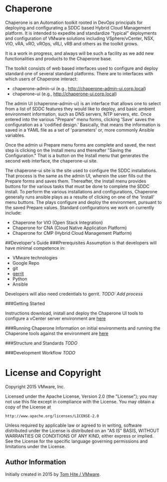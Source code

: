 Chaperone
=========
Chaperone is an Automation toolkit rooted in DevOps principals for deploying
and configurating a SDDC based Hybrid Cloud Management platform. It is
intended to expedite and standardize  "typical" deployments and configuration
of VMware solutions including VSphere/vCenter, NSX, VIO, vRA, vRO, vROps, vRLI,
vRB and others as the toolkit grows.

It is a work in progress, and always will be such a facility as we add new
functionalities and products to the Chaperone base.

The toolkit consists of web based interfaces used to configure and deploy
standard one of several standard platforms. There are to interfaces with which
users of Chaperone interact:

- chaperone-admin-ui (e.g., http://chaperone-admin-ui.corp.local)
- chaperone-ui (e.g., http://chaperone-ui.corp.local)

The admin UI (chaperone-admin-ui) is an interface that allows one to select
from a list of SDDC features they would like to deploy, and basic ambient
environment information, such as DNS servers, NTP servers, etc. Once entered
into the various "Prepare" menu forms, clicking 'Save' saves the
configuration as a 'codified design.' Basically, that means the information
is saved in a YAML file as a set of 'parameters' or, more commonly Ansible
variables. 

Once the admin ui Prepare menu forms are complete and saved, the next step is
clicking on the Install menu and thereafter "Saving the Configuration." That
is a button on the Install menu that generates the second web interface, the
chaperone-ui site. 

The chaperone-ui site is the site used to configure the SDDC installations.
That process is the same as the admin UI, wherein the user fills out the Prepare
forms and saves them. Thereafter, the Install menu provides buttons for the
various tasks that must be done to complete the SDDC install. To perform
the various installations and configurations, Chaperone generally runs ansible
plays as a resulte of clicking on one of the 'Install' menu buttons. The plays
configure and deploy the environment, pursuant to the saved Prepare values.
Standard configurations we work on currently include:

- Chaperone for VIO (Open Stack Integration)
- Chaperone for CNA (Cloud Native Application Platform)
- Chaperone for CMP (Hybrid Cloud Management Platform)

##Developer's Guide
###Prerequisites
Assumption is that developers will have minimal competence in:

-  VMware technologies
-  Google Repo
-  git
-  [gerrit](https://gerrit-review.googlesource.com/Documentation/install-quick.html)
-  Python
-  Ansible

Developers will also need credentials to gerrit. *TODO: Add process*

###Getting Started

Instructions download, install and deploy the Chaperone UI tools to configure a
vCenter server environment are [here](docs/setup.md)

###Running Chaperone
Information on initial environments and running the Chaperone tools against the
environment are [here](docs/run.md)

###Structure and Standards
*TODO*

###Development Workflow
*TODO*

# License and Copyright
 
Copyright 2015 VMware, Inc.

Licensed under the Apache License, Version 2.0 (the "License");
you may not use this file except in compliance with the License.
You may obtain a copy of the License at

    http://www.apache.org/licenses/LICENSE-2.0

Unless required by applicable law or agreed to in writing, software
distributed under the License is distributed on an "AS IS" BASIS,
WITHOUT WARRANTIES OR CONDITIONS OF ANY KIND, either express or implied.
See the License for the specific language governing permissions and
limitations under the License.

## Author Information

Initially created in 2015 by [Tom Hite / VMware](http://www.vmware.com/).
